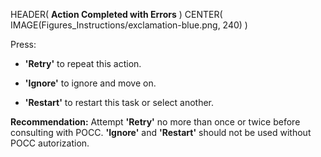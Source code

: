 HEADER( __Action Completed with Errors__ )
CENTER( IMAGE(Figures_Instructions/exclamation-blue.png, 240) )
 
 Press:

 - __'Retry'__ to repeat this action.

 - __'Ignore'__ to ignore and move on.

 - __'Restart'__ to restart this task or select another.

 __Recommendation:__ Attempt __'Retry'__ no more than once or twice before consulting with POCC.
 __'Ignore'__ and __'Restart'__ should not be used without POCC autorization.